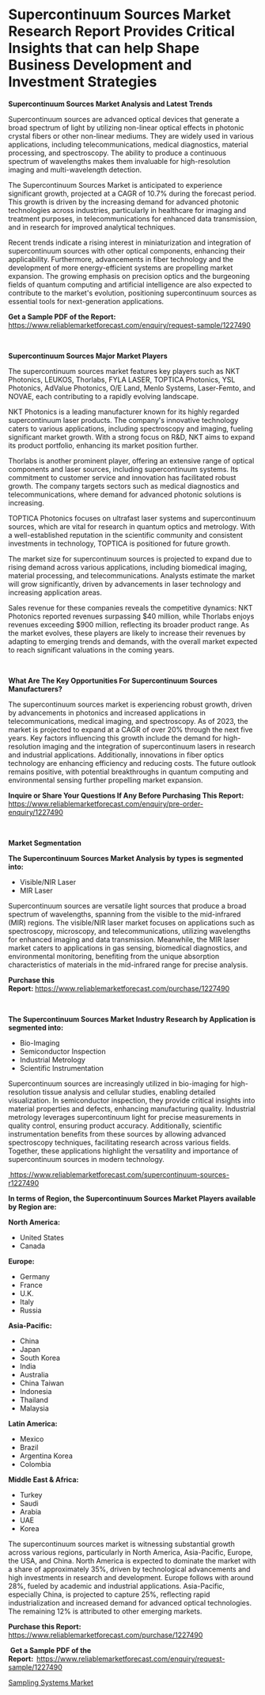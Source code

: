 <p><h1>Supercontinuum Sources Market Research Report Provides Critical Insights that can help Shape Business Development and Investment Strategies</h1></p><p><strong>Supercontinuum Sources Market Analysis and Latest Trends</strong></p>
<p><p>Supercontinuum sources are advanced optical devices that generate a broad spectrum of light by utilizing non-linear optical effects in photonic crystal fibers or other non-linear mediums. They are widely used in various applications, including telecommunications, medical diagnostics, material processing, and spectroscopy. The ability to produce a continuous spectrum of wavelengths makes them invaluable for high-resolution imaging and multi-wavelength detection.</p><p>The Supercontinuum Sources Market is anticipated to experience significant growth, projected at a CAGR of 10.7% during the forecast period. This growth is driven by the increasing demand for advanced photonic technologies across industries, particularly in healthcare for imaging and treatment purposes, in telecommunications for enhanced data transmission, and in research for improved analytical techniques. </p><p>Recent trends indicate a rising interest in miniaturization and integration of supercontinuum sources with other optical components, enhancing their applicability. Furthermore, advancements in fiber technology and the development of more energy-efficient systems are propelling market expansion. The growing emphasis on precision optics and the burgeoning fields of quantum computing and artificial intelligence are also expected to contribute to the market's evolution, positioning supercontinuum sources as essential tools for next-generation applications.</p></p>
<p><strong>Get a Sample PDF of the Report:&nbsp;</strong> <a href="https://www.reliablemarketforecast.com/enquiry/request-sample/1227490?utm_campaign=1996&utm_medium=2&utm_source=Github&utm_content=ia&utm_term=18022025&utm_id=supercontinuum-sources">https://www.reliablemarketforecast.com/enquiry/request-sample/1227490</a></p>
<p>&nbsp;</p>
<p><strong>Supercontinuum Sources Major Market Players</strong></p>
<p><p>The supercontinuum sources market features key players such as NKT Photonics, LEUKOS, Thorlabs, FYLA LASER, TOPTICA Photonics, YSL Photonics, AdValue Photonics, O/E Land, Menlo Systems, Laser-Femto, and NOVAE, each contributing to a rapidly evolving landscape.</p><p>NKT Photonics is a leading manufacturer known for its highly regarded supercontinuum laser products. The company's innovative technology caters to various applications, including spectroscopy and imaging, fueling significant market growth. With a strong focus on R&D, NKT aims to expand its product portfolio, enhancing its market position further.</p><p>Thorlabs is another prominent player, offering an extensive range of optical components and laser sources, including supercontinuum systems. Its commitment to customer service and innovation has facilitated robust growth. The company targets sectors such as medical diagnostics and telecommunications, where demand for advanced photonic solutions is increasing.</p><p>TOPTICA Photonics focuses on ultrafast laser systems and supercontinuum sources, which are vital for research in quantum optics and metrology. With a well-established reputation in the scientific community and consistent investments in technology, TOPTICA is positioned for future growth.</p><p>The market size for supercontinuum sources is projected to expand due to rising demand across various applications, including biomedical imaging, material processing, and telecommunications. Analysts estimate the market will grow significantly, driven by advancements in laser technology and increasing application areas.</p><p>Sales revenue for these companies reveals the competitive dynamics: NKT Photonics reported revenues surpassing $40 million, while Thorlabs enjoys revenues exceeding $900 million, reflecting its broader product range. As the market evolves, these players are likely to increase their revenues by adapting to emerging trends and demands, with the overall market expected to reach significant valuations in the coming years.</p></p>
<p>&nbsp;</p>
<p><strong>What Are The Key Opportunities For Supercontinuum Sources Manufacturers?</strong></p>
<p><p>The supercontinuum sources market is experiencing robust growth, driven by advancements in photonics and increased applications in telecommunications, medical imaging, and spectroscopy. As of 2023, the market is projected to expand at a CAGR of over 20% through the next five years. Key factors influencing this growth include the demand for high-resolution imaging and the integration of supercontinuum lasers in research and industrial applications. Additionally, innovations in fiber optics technology are enhancing efficiency and reducing costs. The future outlook remains positive, with potential breakthroughs in quantum computing and environmental sensing further propelling market expansion.</p></p>
<p><strong>Inquire or Share Your Questions If Any Before Purchasing This Report:</strong> <a href="https://www.reliablemarketforecast.com/enquiry/pre-order-enquiry/1227490?utm_campaign=1996&utm_medium=2&utm_source=Github&utm_content=ia&utm_term=18022025&utm_id=supercontinuum-sources">https://www.reliablemarketforecast.com/enquiry/pre-order-enquiry/1227490</a></p>
<p>&nbsp;</p>
<p><strong>Market Segmentation</strong></p>
<p><strong>The Supercontinuum Sources Market Analysis by types is segmented into:</strong></p>
<p><ul><li>Visible/NIR Laser</li><li>MIR Laser</li></ul></p>
<p><p>Supercontinuum sources are versatile light sources that produce a broad spectrum of wavelengths, spanning from the visible to the mid-infrared (MIR) regions. The visible/NIR laser market focuses on applications such as spectroscopy, microscopy, and telecommunications, utilizing wavelengths for enhanced imaging and data transmission. Meanwhile, the MIR laser market caters to applications in gas sensing, biomedical diagnostics, and environmental monitoring, benefiting from the unique absorption characteristics of materials in the mid-infrared range for precise analysis.</p></p>
<p><strong>Purchase this Report:&nbsp;</strong><a href="https://www.reliablemarketforecast.com/purchase/1227490?utm_campaign=1996&utm_medium=2&utm_source=Github&utm_content=ia&utm_term=18022025&utm_id=supercontinuum-sources">https://www.reliablemarketforecast.com/purchase/1227490</a></p>
<p>&nbsp;</p>
<p><strong>The Supercontinuum Sources Market Industry Research by Application is segmented into:</strong></p>
<p><ul><li>Bio-Imaging</li><li>Semiconductor Inspection</li><li>Industrial Metrology</li><li>Scientific Instrumentation</li></ul></p>
<p><p>Supercontinuum sources are increasingly utilized in bio-imaging for high-resolution tissue analysis and cellular studies, enabling detailed visualization. In semiconductor inspection, they provide critical insights into material properties and defects, enhancing manufacturing quality. Industrial metrology leverages supercontinuum light for precise measurements in quality control, ensuring product accuracy. Additionally, scientific instrumentation benefits from these sources by allowing advanced spectroscopy techniques, facilitating research across various fields. Together, these applications highlight the versatility and importance of supercontinuum sources in modern technology.</p></p>
<p><a href="https://www.reliablemarketforecast.com/supercontinuum-sources-r1227490?utm_campaign=1996&utm_medium=2&utm_source=Github&utm_content=ia&utm_term=18022025&utm_id=supercontinuum-sources">&nbsp;https://www.reliablemarketforecast.com/supercontinuum-sources-r1227490</a></p>
<p><strong>In terms of Region, the Supercontinuum Sources Market Players available by Region are:</strong></p>
<p>
    <p> <strong> North America: </strong>
        <ul>
            <li>United States</li>
            <li>Canada</li>
        </ul>
        </p> 
    <p> <strong> Europe: </strong>
        <ul>
            <li>Germany</li>
            <li>France</li>
            <li>U.K.</li>
            <li>Italy</li>
            <li>Russia</li>
        </ul>
        </p> 
    <p> <strong> Asia-Pacific: </strong>
        <ul>
            <li>China</li>
            <li>Japan</li>
            <li>South Korea</li>
            <li>India</li>
            <li>Australia</li>
            <li>China Taiwan</li>
            <li>Indonesia</li>
            <li>Thailand</li>
            <li>Malaysia</li>
        </ul>
        </p> 
    <p> <strong> Latin America: </strong>
        <ul>
            <li>Mexico</li>
            <li>Brazil</li>
            <li>Argentina Korea</li>
            <li>Colombia</li>
        </ul>
        </p> 
    <p> <strong> Middle East & Africa: </strong>
        <ul>
            <li>Turkey</li>
            <li>Saudi</li>
            <li>Arabia</li>
            <li>UAE</li>
            <li>Korea</li>
        </ul>
    </p>
    </p>
<p><p>The supercontinuum sources market is witnessing substantial growth across various regions, particularly in North America, Asia-Pacific, Europe, the USA, and China. North America is expected to dominate the market with a share of approximately 35%, driven by technological advancements and high investments in research and development. Europe follows with around 28%, fueled by academic and industrial applications. Asia-Pacific, especially China, is projected to capture 25%, reflecting rapid industrialization and increased demand for advanced optical technologies. The remaining 12% is attributed to other emerging markets.</p></p>
<p><strong>Purchase this Report: </strong><a href="https://www.reliablemarketforecast.com/purchase/1227490?utm_campaign=1996&utm_medium=2&utm_source=Github&utm_content=ia&utm_term=18022025&utm_id=supercontinuum-sources">https://www.reliablemarketforecast.com/purchase/1227490</a></p>
<p>&nbsp;<strong>Get a Sample PDF of the Report:&nbsp;&nbsp;</strong><a href="https://www.reliablemarketforecast.com/enquiry/request-sample/1227490?utm_campaign=1996&utm_medium=2&utm_source=Github&utm_content=ia&utm_term=18022025&utm_id=supercontinuum-sources">https://www.reliablemarketforecast.com/enquiry/request-sample/1227490</a></p>
<p><strong></strong></p>
<p><p><a href="https://github.com/lindaopodray/Market-Research-Report-List-1/blob/main/sampling-systems-market.md?utm_campaign=1996&utm_medium=2&utm_source=Github&utm_content=ia&utm_term=18022025&utm_id=supercontinuum-sources">Sampling Systems Market</a></p></p>